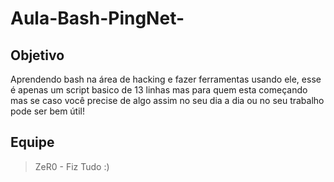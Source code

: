 # Aula-Bash-PingNet-
## Objetivo
Aprendendo bash na área de hacking e fazer ferramentas usando ele, esse é apenas um script basico de 13 linhas mas para quem esta começando mas se caso você precise de algo assim no seu dia a dia ou no seu trabalho pode ser bem útil!

## Equipe
> ZeR0 - Fiz Tudo :)

